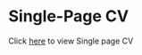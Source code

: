 # Single-Page CV
Click [here](https://fector101.github.io/Single-Page-CV-for-Roadmap-/) to view Single page CV
